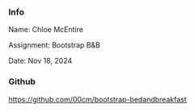 ### Info

Name: Chloe McEntire

Assignment: Bootstrap B&B

Date: Nov 18, 2024


### Github
https://github.com/00cm/bootstrap-bedandbreakfast